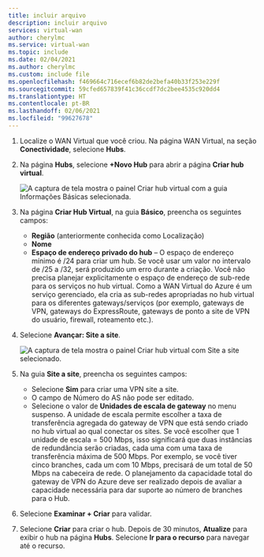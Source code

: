 ```yaml
---
title: incluir arquivo
description: incluir arquivo
services: virtual-wan
author: cherylmc
ms.service: virtual-wan
ms.topic: include
ms.date: 02/04/2021
ms.author: cherylmc
ms.custom: include file
ms.openlocfilehash: f469664c716ecef6b82de2befa40b33f253e229f
ms.sourcegitcommit: 59cfed657839f41c36ccdf7dc2bee4535c920dd4
ms.translationtype: HT
ms.contentlocale: pt-BR
ms.lasthandoff: 02/06/2021
ms.locfileid: "99627678"
---
```

1. Localize o WAN Virtual que você criou. Na página WAN Virtual, na seção **Conectividade**, selecione **Hubs**.
2. Na página **Hubs**, selecione **+Novo Hub** para abrir a página **Criar hub virtual**.

    ![A captura de tela mostra o painel Criar hub virtual com a guia Informações Básicas selecionada.](./media/virtual-wan-tutorial-hub-include/basics.png "Noções básicas")
3. Na página **Criar Hub Virtual**, na guia **Básico**, preencha os seguintes campos:

   * **Região** (anteriormente conhecida como Localização)
   * **Nome**
   * **Espaço de endereço privado do hub** – O espaço de endereço mínimo é /24 para criar um hub. Se você usar um valor no intervalo de /25 a /32, será produzido um erro durante a criação. Você não precisa planejar explicitamente o espaço de endereço de sub-rede para os serviços no hub virtual. Como a WAN Virtual do Azure é um serviço gerenciado, ela cria as sub-redes apropriadas no hub virtual para os diferentes gateways/serviços (por exemplo, gateways de VPN, gateways do ExpressRoute, gateways de ponto a site de VPN do usuário, firewall, roteamento etc.).
4. Selecione **Avançar: Site a site**.

    ![A captura de tela mostra o painel Criar hub virtual com Site a site selecionado.](./media/virtual-wan-tutorial-hub-include/site-to-site.png "Site a site")

5. Na guia **Site a site**, preencha os seguintes campos:

   * Selecione **Sim** para criar uma VPN site a site.
   * O campo de Número do AS não pode ser editado.
   * Selecione o valor de **Unidades de escala de gateway** no menu suspenso. A unidade de escala permite escolher a taxa de transferência agregada do gateway de VPN que está sendo criado no hub virtual ao qual conectar os sites. Se você escolher que 1 unidade de escala = 500 Mbps, isso significará que duas instâncias de redundância serão criadas, cada uma com uma taxa de transferência máxima de 500 Mbps. Por exemplo, se você tiver cinco branches, cada um com 10 Mbps, precisará de um total de 50 Mbps na cabeceira de rede. O planejamento da capacidade total do gateway de VPN do Azure deve ser realizado depois de avaliar a capacidade necessária para dar suporte ao número de branches para o Hub.
6. Selecione **Examinar + Criar** para validar.
7. Selecione **Criar** para criar o hub. Depois de 30 minutos, **Atualize** para exibir o hub na página **Hubs**. Selecione **Ir para o recurso** para navegar até o recurso.
